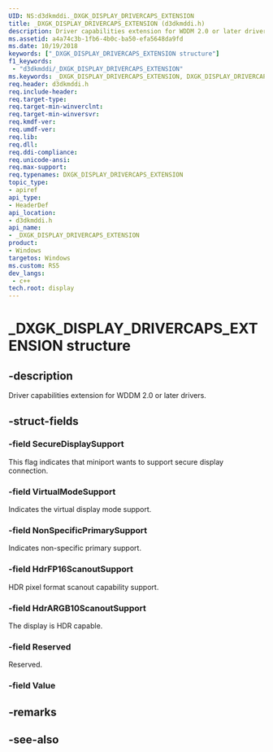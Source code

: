 ```yaml
---
UID: NS:d3dkmddi._DXGK_DISPLAY_DRIVERCAPS_EXTENSION
title: _DXGK_DISPLAY_DRIVERCAPS_EXTENSION (d3dkmddi.h)
description: Driver capabilities extension for WDDM 2.0 or later drivers.
ms.assetid: a4a74c3b-1fb6-4b0c-ba50-efa5648da9fd
ms.date: 10/19/2018
keywords: ["_DXGK_DISPLAY_DRIVERCAPS_EXTENSION structure"]
f1_keywords:
 - "d3dkmddi/_DXGK_DISPLAY_DRIVERCAPS_EXTENSION"
ms.keywords: _DXGK_DISPLAY_DRIVERCAPS_EXTENSION, DXGK_DISPLAY_DRIVERCAPS_EXTENSION, 
req.header: d3dkmddi.h
req.include-header:
req.target-type:
req.target-min-winverclnt:
req.target-min-winversvr:
req.kmdf-ver:
req.umdf-ver:
req.lib:
req.dll:
req.ddi-compliance:
req.unicode-ansi:
req.max-support:
req.typenames: DXGK_DISPLAY_DRIVERCAPS_EXTENSION
topic_type: 
- apiref
api_type: 
- HeaderDef
api_location: 
- d3dkmddi.h
api_name: 
- _DXGK_DISPLAY_DRIVERCAPS_EXTENSION
product:
- Windows
targetos: Windows
ms.custom: RS5
dev_langs:
 - c++
tech.root: display
---
```


# _DXGK_DISPLAY_DRIVERCAPS_EXTENSION structure

## -description

Driver capabilities extension for WDDM 2.0 or later drivers.

## -struct-fields

### -field SecureDisplaySupport

This flag indicates that miniport wants to support secure display connection.

### -field VirtualModeSupport

Indicates the virtual display mode support.

### -field NonSpecificPrimarySupport

Indicates non-specific primary support.

### -field HdrFP16ScanoutSupport

HDR pixel format scanout capability support.

### -field HdrARGB10ScanoutSupport

The display is HDR capable.

### -field Reserved

Reserved.
 
### -field Value
 

## -remarks

## -see-also
